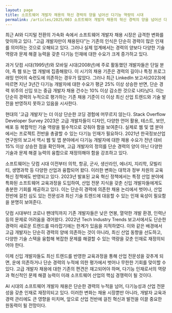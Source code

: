 ```yaml
---
layout: page
title: 소프트웨어 개발자 채용의 혁신 경력의 양을 넘어선 다기능 역량의 시대
permalink: /articles/2025/003 소프트웨어 개발자 채용의 혁신 경력의 양을 넘어선 다기능 역량의 시대
---
```


최근 AI와 디지털 전환의 가속화 속에서 소프트웨어 개발자 채용 시장은 급격한 변화를 맞이하고 있다. "고급 개발자만이  채용된다"는 기존의 인식은 단순히 경력이 많은 인재를 의미하는 것으로 오해되고 있다. 그러나 실제 업계에서는 경력의 양보다 다양한 기술 역량과 문제 해결 능력을 갖춘 다기능 인재에 대한 수요가 크게 증가하고 있다.


과거 닷컴 시대(1995년)와 모바일 시대(2008년)에 주로 활동했던 개발자들은 단일 분야, 즉 웹 또는 앱 개발에  집중해왔다. 이 시기의 채용 기준은 경력의 길이나 특정 프로그래밍 언어의 숙련도에 의존하는 경우가 많았다. 그러나 최근  LinkedIn 보고서(2023)에 따르면 지난 3년간 다기능 개발자에 대한 수요가 평균 25% 이상 상승한 반면, 단순 경력  위주의 신입 또는 중급 개발자 채용 건수는 10% 이상 감소한 것으로 나타났다. 이는 단순히 경력의 누적으로 평가하는 기존 채용  기준이 더 이상 최신 산업 트렌드와 기술 발전을 반영하지 못하고 있음을 시사한다.


현대의 '고급 개발자'는 더 이상 단순한 코딩 경험에 머무르지 않는다. Stack Overflow Developer  Survey 2023은 고급 개발자들이 디자인, 다양한 언어 활용, 테스트, 보안, 배포 등 복합적인 기술 역량을 필수적으로  갖춰야 함을 보여준다. 실제로 웹 및 앱 분야에서는 프로젝트 전반을 총괄할 수 있는 다기능 인재가 필요하다. 2021년  한국정보산업연구원의 보고서 역시 웹 및 앱 분야에서 다기능 개발자에 대한 채용 수요가 전년 대비 15% 이상 상승한 점을  확인하며, 고급 개발자의 정의를 단순 경력의 양이 아닌 다양한 기술과 문제 해결 능력의 융합으로 재정의해야 함을 강조하고 있다.


소프트웨어는 닷컴 시대 이전부터 의학, 항공, 군사, 생산라인, 에너지, 지리학, 모빌리티, 생명과학 등 다양한 산업과  융합되어 왔다. 이러한 변화는 대학과 정부 차원의 교육 혁신 정책에도 반영되고 있다. 2023년 발표된 교육 혁신 정책에서는 특정 산업 분야에 특화된 소프트웨어 교육과정을 도입하여, 산업 전문 지식을 갖춘 신입 개발자들에게도 충분한 기회를 제공하고 있다.  이는 단순히 경력에 의존한 채용 논리에서 벗어나, 산업 전반에 걸친 심도 있는 전문성과 최신 기술 트렌드에 대응할 수 있는 인재  육성이 필요함을 분명히 보여준다.


닷컴 시대부터 코로나 팬데믹까지 기존 개발자들은 낮은 연봉, 열악한 개발 환경, 인력난 등의 문제로 어려움을 겪어왔다.  2022년 Tech Industry Trends 보고서에서도 단순한 경력이 새로운 트렌드를 따라잡기에는 한계가 있음을 지적하였다. 이와 같은 배경에서 고급 개발자는 단순히 경력의 양에 의존하는 것이 아니라, 최신 산업 동향을 선도하고, 다양한 기술 스택을  융합해 복잡한 문제를 해결할 수 있는 역량을 갖춘 인재로 재정의되어야 한다.

이제 신입 개발자들도 최신 트렌드를 반영한 교육과정을 통해 산업 전문성을 갖추게 되면, 운에 의존하거나 단순 경력의 누적에  의한 평가에서 벗어나 무한한 기회를 맞이할 수 있다. 고급 개발자 채용에 대한 기존의 편견은 재고되어야 하며, 다기능 인재로서의  역량과 혁신적인 문제 해결 능력이 미래 소프트웨어 산업의 핵심 경쟁력이 될 것이다.


AI 시대의 소프트웨어 개발자 채용은 단순한 경력의 누적을 넘어, 다기능성과 산업 전문성을 갖춘 인재로 재정의되고 있다.  이러한 변화는 채용 시장뿐만 아니라, 개발자 교육과 경력 관리에도 큰 영향을 미치며, 앞으로 산업 전반에 걸친 혁신과 발전을 이끌 중요한 원동력이 될 전망이다.

